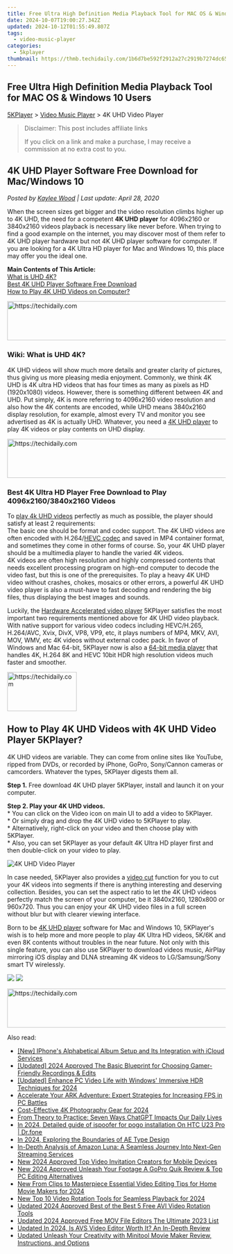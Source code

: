```yaml
---
title: Free Ultra High Definition Media Playback Tool for MAC OS & Windows 10 Users
date: 2024-10-07T19:00:27.342Z
updated: 2024-10-12T01:55:49.807Z
tags:
  - video-music-player
categories:
  - 5kplayer
thumbnail: https://thmb.techidaily.com/1b6d7be592f2912a27c2919b7274dc65400897b1c72eb15814464402850a760a.jpg
---
```


## Free Ultra High Definition Media Playback Tool for MAC OS & Windows 10 Users

[5KPlayer](https://tools.techidaily.com/5kplayer/products/) \> [Video Music Player](https://tools.techidaily.com/5kplayer/video-music-player/) \> 4K UHD Video Player

>  Disclaimer: This post includes affiliate links
>
>  If you click on a link and make a purchase, I may receive a commission at no extra cost to you.
>

## 4K UHD Player Software Free Download for Mac/Windows 10

 _Posted by [Kaylee Wood](https://www.quora.com/profile/Amanda-Hu-21) | Last update: April 28, 2020_

When the screen sizes get bigger and the video resolution climbs higher up to 4K UHD, the need for a competent **4K UHD player** for 4096x2160 or 3840x2160 videos playback is necessary like never before. When trying to find a good example on the internet, you may discover most of them refer to 4K UHD player hardware but not 4K UHD player software for computer. If you are looking for a 4K Ultra HD player for Mac and Windows 10, this place may offer you the ideal one.

**Main Contents of This Article:**  
[What is UHD 4K?](https://tools.techidaily.com/5kplayer/video-music-player/)  
[Best 4K UHD Player Software Free Download](https://tools.techidaily.com/5kplayer/video-music-player/)  
[How to Play 4K UHD Videos on Computer?](https://tools.techidaily.com/5kplayer/video-music-player/)

<!-- affiliate ads begin -->
<a href="https://appsumo.8odi.net/c/5597632/2144272/7443" target="_top" id="2144272">
  <img src="//a.impactradius-go.com/display-ad/7443-2144272" border="0" alt="https://techidaily.com" width="728" height="90"/>
</a>
<img height="0" width="0" src="https://appsumo.8odi.net/i/5597632/2144272/7443" style="position:absolute;visibility:hidden;" border="0" />
<!-- affiliate ads end -->

### Wiki: What is UHD 4K?

4K UHD videos will show much more details and greater clarity of pictures, thus giving us more pleasing media enjoyment. Commonly, we think 4K UHD is 4K ultra HD videos that has four times as many as pixels as HD (1920x1080) videos. However, there is something different between 4K and UHD. Put simply, 4K is more referring to 4096x2160 video resolution and also how the 4K contents are encoded, while UHD means 3840x2160 display resolution, for example, almost every TV and monitor you see advertised as 4K is actually UHD. Whatever, you need a [4K UHD player](https://tools.techidaily.com/5kplayer/video-music-player/) to play 4K videos or play contents on UHD display.

<!-- affiliate ads begin -->
<a href="https://aligracehair.sjv.io/c/5597632/2135419/19272" target="_top" id="2135419">
  <img src="//a.impactradius-go.com/display-ad/19272-2135419" border="0" alt="https://techidaily.com" width="728" height="90"/>
</a>
<img height="0" width="0" src="https://aligracehair.sjv.io/i/5597632/2135419/19272" style="position:absolute;visibility:hidden;" border="0" />
<!-- affiliate ads end -->

### Best 4K Ultra HD Player Free Download to Play 4096x2160/3840x2160 Videos

To [play 4k UHD videos](https://tools.techidaily.com/5kplayer/video-music-player/) perfectly as much as possible, the player should satisfy at least 2 requirements:   
 The basic one should be format and codec support. The 4K UHD videos are often encoded with H.264/[HEVC codec](https://tools.techidaily.com/5kplayer/video-music-player/) and saved in MP4 container format, and sometimes they come in other forms of course. So, your 4K UHD player should be a multimedia player to handle the varied 4K videos.  
 4K videos are often high resolution and highly compressed contents that needs excellent processing program on high-end computer to decode the video fast, but this is one of the prerequisites. To play a heavy 4K UHD video without crashes, chokes, mosaics or other errors, a powerful 4K UHD video player is also a must-have to fast decoding and rendering the big files, thus displaying the best images and sounds.

Luckily, the [Hardware Accelerated video player](https://tools.techidaily.com/5kplayer/video-music-player/) 5KPlayer satisfies the most important two requirements mentioned above for 4K UHD video playback. With native support for various video codecs including HEVC/H.265, H.264/AVC, Xvix, DivX, VP8, VP9, etc, it plays numbers of MP4, MKV, AVI, MOV, WMV, etc 4K videos without external codec pack. In favor of Windows and Mac 64-bit, 5KPlayer now is also a [64-bit media player](https://tools.techidaily.com/5kplayer/video-music-player/) that handles 4K, H.264 8K and HEVC 10bit HDR high resolution videos much faster and smoother.

<!-- affiliate ads begin -->
<a href="https://25home.pxf.io/c/5597632/2148638/16836" target="_top" id="2148638">
  <img src="//a.impactradius-go.com/display-ad/16836-2148638" border="0" alt="https://techidaily.com" width="160" height="90"/>
</a>
<img height="0" width="0" src="https://25home.pxf.io/i/5597632/2148638/16836" style="position:absolute;visibility:hidden;" border="0" />
<!-- affiliate ads end -->

## How to Play 4K UHD Videos with 4K UHD Video Player 5KPlayer?

4K UHD videos are variable. They can come from online sites like YouTube, ripped from DVDs, or recorded by iPhone, GoPro, Sony/Cannon cameras or camcorders. Whatever the types, 5KPlayer digests them all.

**Step 1.** Free download 4K UHD player 5KPlayer, install and launch it on your computer.

**Step 2\. Play your 4K UHD videos.**   
 \* You can click on the Video icon on main UI to add a video to 5KPlayer.  
 \* Or simply drag and drop the 4K UHD video to 5KPlayer to play.  
 \* Alternatively, right-click on your video and then choose play with 5KPlayer.  
 \* Also, you can set 5KPlayer as your default 4K Ultra HD player first and then double-click on your video to play.

![4K UHD Video Player](https://www.5kplayer.com/video-music-player/img/hevc-player-mac.jpg) 

In case needed, 5KPlayer also provides a [video cut](https://tools.techidaily.com/5kplayer/video-music-player/) function for you to cut your 4K videos into segments if there is anything interesting and deserving collection. Besides, you can set the aspect ratio to let the 4K UHD videos perfectly match the screen of your computer, be it 3840x2160, 1280x800 or 960x720\. Thus you can enjoy your 4K UHD video files in a full screen without blur but with clearer viewing interface.

Born to be [4K UHD player](https://tools.techidaily.com/5kplayer/video-music-player/) software for Mac and Windows 10, 5KPlayer's wish is to help more and more people to play 4K Ultra HD videos, 5K/6K and even 8K contents without troubles in the near future. Not only with this single feature, you can also use 5KPlayer to download videos music, AirPlay mirroring iOS display and DLNA streaming 4K videos to LG/Samsung/Sony smart TV wirelessly.

[![](https://www.5kplayer.com/video-music-player/../button/freedownwhitewin.png)](https://tools.techidaily.com/5kplayer/products/) [![](https://www.5kplayer.com/video-music-player/../button/freedownbackmac.png)](https://tools.techidaily.com/5kplayer/products/)

<!-- affiliate ads begin -->
<a href="https://appsumo.8odi.net/c/5597632/2111982/7443" target="_top" id="2111982">
  <img src="//a.impactradius-go.com/display-ad/7443-2111982" border="0" alt="https://techidaily.com" width="728" height="90"/>
</a>
<img height="0" width="0" src="https://appsumo.8odi.net/i/5597632/2111982/7443" style="position:absolute;visibility:hidden;" border="0" />
<!-- affiliate ads end -->

<ins class="adsbygoogle"
     style="display:block"
     data-ad-format="autorelaxed"
     data-ad-client="ca-pub-7571918770474297"
     data-ad-slot="1223367746"></ins>

<ins class="adsbygoogle"
     style="display:block"
     data-ad-client="ca-pub-7571918770474297"
     data-ad-slot="8358498916"
     data-ad-format="auto"
     data-full-width-responsive="true"></ins>

<span class="atpl-alsoreadstyle">Also read:</span>
<div><ul>
<li><a href="https://extra-support.techidaily.com/new-iphones-alphabetical-album-setup-and-its-integration-with-icloud-services/"><u>[New] IPhone's Alphabetical Album Setup and Its Integration with iCloud Services</u></a></li>
<li><a href="https://screen-recording.techidaily.com/updated-2024-approved-the-basic-blueprint-for-choosing-gamer-friendly-recordings-and-edits/"><u>[Updated] 2024 Approved The Basic Blueprint for Choosing Gamer-Friendly Recordings & Edits</u></a></li>
<li><a href="https://article-posts.techidaily.com/updated-enhance-pc-video-life-with-windows-immersive-hdr-techniques-for-2024/"><u>[Updated] Enhance PC Video Life with Windows' Immersive HDR Techniques for 2024</u></a></li>
<li><a href="https://program-issues.techidaily.com/accelerate-your-ark-adventure-expert-strategies-for-increasing-fps-in-pc-battles/"><u>Accelerate Your ARK Adventure: Expert Strategies for Increasing FPS in PC Battles</u></a></li>
<li><a href="https://extra-information.techidaily.com/cost-effective-4k-photography-gear-for-2024/"><u>Cost-Effective 4K Photography Gear for 2024</u></a></li>
<li><a href="https://tech-revival.techidaily.com/from-theory-to-practice-seven-ways-chatgpt-impacts-our-daily-lives/"><u>From Theory to Practice: Seven Ways ChatGPT Impacts Our Daily Lives</u></a></li>
<li><a href="https://android-pokemon-go.techidaily.com/in-2024-detailed-guide-of-ispoofer-for-pogo-installation-on-htc-u23-pro-drfone-by-drfone-virtual-android/"><u>In 2024, Detailed guide of ispoofer for pogo installation On HTC U23 Pro | Dr.fone</u></a></li>
<li><a href="https://some-knowledge.techidaily.com/in-2024-exploring-the-boundaries-of-ae-type-design/"><u>In 2024, Exploring the Boundaries of AE Type Design</u></a></li>
<li><a href="https://buynow-help.techidaily.com/in-depth-analysis-of-amazon-luna-a-seamless-journey-into-next-gen-streaming-services/"><u>In-Depth Analysis of Amazon Luna: A Seamless Journey Into Next-Gen Streaming Services</u></a></li>
<li><a href="https://video-ai-editor.techidaily.com/new-2024-approved-top-video-invitation-creators-for-mobile-devices/"><u>New 2024 Approved Top Video Invitation Creators for Mobile Devices</u></a></li>
<li><a href="https://video-ai-editor.techidaily.com/new-2024-approved-unleash-your-footage-a-gopro-quik-review-and-top-pc-editing-alternatives/"><u>New 2024 Approved Unleash Your Footage A GoPro Quik Review & Top PC Editing Alternatives</u></a></li>
<li><a href="https://video-ai-editor.techidaily.com/new-from-clips-to-masterpiece-essential-video-editing-tips-for-home-movie-makers-for-2024/"><u>New From Clips to Masterpiece Essential Video Editing Tips for Home Movie Makers for 2024</u></a></li>
<li><a href="https://video-ai-editor.techidaily.com/new-top-10-video-rotation-tools-for-seamless-playback-for-2024/"><u>New Top 10 Video Rotation Tools for Seamless Playback for 2024</u></a></li>
<li><a href="https://video-ai-editor.techidaily.com/updated-2024-approved-best-of-the-best-5-free-avi-video-rotation-tools/"><u>Updated 2024 Approved Best of the Best 5 Free AVI Video Rotation Tools</u></a></li>
<li><a href="https://video-ai-editor.techidaily.com/updated-2024-approved-free-mov-file-editors-the-ultimate-2023-list/"><u>Updated 2024 Approved Free MOV File Editors The Ultimate 2023 List</u></a></li>
<li><a href="https://video-ai-editor.techidaily.com/updated-in-2024-is-avs-video-editor-worth-it-an-in-depth-review/"><u>Updated In 2024, Is AVS Video Editor Worth It? An In-Depth Review</u></a></li>
<li><a href="https://video-ai-editor.techidaily.com/updated-unleash-your-creativity-with-minitool-movie-maker-review-instructions-and-options/"><u>Updated Unleash Your Creativity with Minitool Movie Maker Review, Instructions, and Options</u></a></li>
</ul></div>

